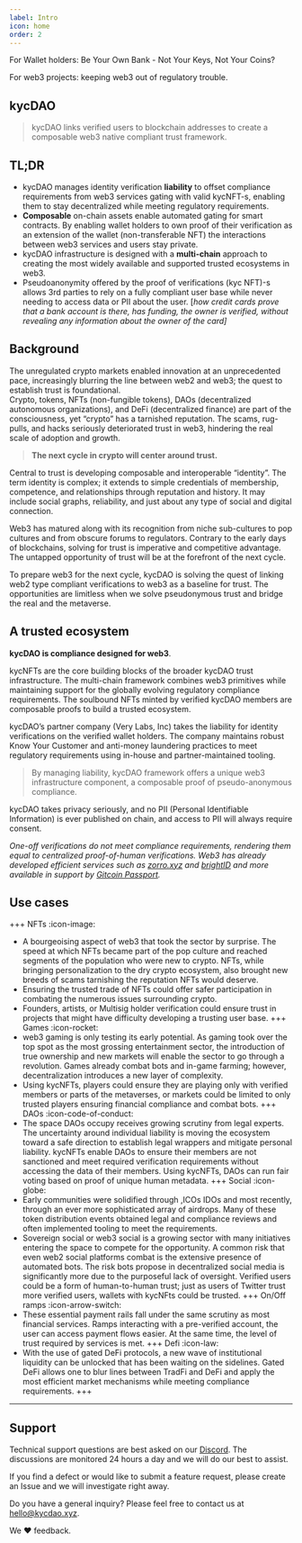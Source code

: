 ```yaml
---
label: Intro
icon: home
order: 2
---
```



For Wallet holders: Be Your Own Bank - Not Your Keys, Not Your Coins?

For web3 projects: keeping web3 out of regulatory trouble. 


## kycDAO 
> kycDAO links verified users to blockchain addresses to create a composable web3 native compliant trust framework. 
>


## TL;DR

- kycDAO manages identity verification **liability** to offset compliance requirements from web3 services gating with valid kycNFT-s, enabling them to stay decentralized while meeting regulatory requirements.
- **Composable** on-chain assets enable automated gating for smart contracts. By enabling wallet holders to own proof of their verification as an extension of the wallet (non-transferable NFT) the interactions between web3 services and users stay private.
- kycDAO infrastructure is designed with a **multi-chain** approach to creating the most widely available and supported trusted ecosystems in web3.
- Pseudoanonymity offered by the proof of verifications (kyc NFT)-s allows 3rd parties to rely on a fully compliant user base while never needing to access data or PII about the user. [*how credit cards prove that a bank account is there, has funding, the owner is verified, without revealing any information about the owner of the card]*

## Background

The unregulated crypto markets enabled innovation at an unprecedented pace, increasingly blurring the line between web2 and web3; the quest to establish trust is foundational.  
Crypto, tokens, NFTs (non-fungible tokens), DAOs (decentralized autonomous organizations), and DeFi (decentralized finance) are part of the consciousness, yet “crypto” has a tarnished reputation. The scams, rug-pulls, and hacks seriously deteriorated trust in web3, hindering the real scale of adoption and growth.

> **The next cycle in crypto will center around trust.**
> 

Central to trust is developing composable and interoperable “identity”. The term identity is complex; it extends to simple credentials of membership, competence, and relationships through reputation and history. It may include social graphs, reliability, and just about any type of social and digital connection.  

Web3 has matured along with its recognition from niche sub-cultures to pop cultures and from obscure forums to regulators. Contrary to the early days of blockchains, solving for trust is imperative and competitive advantage. The untapped opportunity of trust will be at the forefront of the next cycle. 

To prepare web3 for the next cycle, kycDAO is solving the quest of linking web2 type compliant verifications to web3 as a baseline for trust. The opportunities are limitless when we solve pseudonymous trust and bridge the real and the metaverse.


## A trusted ecosystem

**kycDAO is compliance designed for web3**. 

kycNFTs are the core building blocks of the broader kycDAO trust infrastructure. The multi-chain framework combines web3 primitives while maintaining support for the globally evolving regulatory compliance requirements. The soulbound NFTs minted by verified kycDAO members are composable proofs to build a trusted ecosystem. 

kycDAO’s partner company (Very Labs, Inc) takes the liability for identity verifications on the verified wallet holders. The company maintains robust Know Your Customer and anti-money laundering practices to meet regulatory requirements using in-house and partner-maintained tooling.

> By managing liability, kycDAO framework offers a unique web3 infrastructure component, a composable proof of pseudo-anonymous compliance.
> 

kycDAO takes privacy seriously, and no PII (Personal Identifiable Information) is ever published on chain, and access to PII will always require consent.

*One-off verifications do not meet compliance requirements, rendering them equal to centralized proof-of-human verifications. Web3 has already developed efficient services such as [zorro.xyz](http://zorro.xyz) and [brightID](https://www.notion.so/2nd-class-60ef5d4eee6d46a0a653d0cd176850b1) and more available in support by [Gitcoin Passport](https://www.notion.so/DeFi-277b37d711674b54b4540a21ef018e13).*







## Use cases


+++ NFTs :icon-image: 
- A bourgeoising aspect of web3 that took the sector by surprise. The speed at which NFTs became part of the pop culture and reached segments of the population who were new to crypto. NFTs, while bringing personalization to the dry crypto ecosystem, also brought new breeds of scams tarnishing the reputation NFTs would deserve.
- Ensuring the trusted trade of NFTs could offer safer participation in combating the numerous issues surrounding crypto.
- Founders, artists, or Multisig holder verification could ensure trust in projects that might have difficulty developing a trusting user base.
+++ Games :icon-rocket:
- web3 gaming is only testing its early potential. As gaming took over the top spot as the most grossing entertainment sector, the introduction of true ownership and new markets will enable the sector to go through a revolution. Games already combat bots and in-game farming; however, decentralization introduces a new layer of complexity.
- Using kycNFTs, players could ensure they are playing only with verified members or parts of the metaverses, or markets could be limited to only trusted players ensuring financial compliance and combat bots.
+++ DAOs :icon-code-of-conduct:
- The space DAOs occupy receives growing scrutiny from legal experts. The uncertainty around individual liability is moving the ecosystem toward a safe direction to establish legal wrappers and mitigate personal liability. kycNFTs enable DAOs to ensure their members are not sanctioned and meet required verification requirements without accessing the data of their members. Using kycNFTs, DAOs can run fair voting based on proof of unique human metadata.
+++ Social :icon-globe:
- Early communities were solidified through ,ICOs IDOs and most recently, through an ever more sophisticated array of airdrops. Many of these token distribution events obtained legal and compliance reviews and often implemented tooling to meet the requirements.
- Sovereign social or web3 social is a growing sector with many initiatives entering the space to compete for the opportunity. A common risk that even web2 social platforms combat is the extensive presence of automated bots. The risk bots propose in decentralized social media is significantly more due to the purposeful lack of oversight. Verified users could be a form of human-to-human trust; just as users of Twitter trust more verified users, wallets with kycNFts could be trusted.
+++ On/Off ramps :icon-arrow-switch:
- These essential payment rails fall under the same scrutiny as most financial services. Ramps interacting with a pre-verified account, the user can access payment flows easier. At the same time, the level of trust required by services is met.
+++ Defi :icon-law: 
- With the use of gated DeFi protocols, a new wave of institutional liquidity can be unlocked that has been waiting on the sidelines. Gated DeFi allows one to blur lines between TradFi and DeFi and apply the most efficient market mechanisms while meeting compliance requirements.
+++

--- 
## Support
Technical support questions are best asked on our [Discord](https://discord.kycdao.xyz/). The discussions are monitored 24 hours a day and we will do our best to assist.

If you find a defect or would like to submit a feature request, please create an Issue and we will investigate right away.

Do you have a general inquiry? Please feel free to contact us at hello@kycdao.xyz.

We ❤️ feedback.